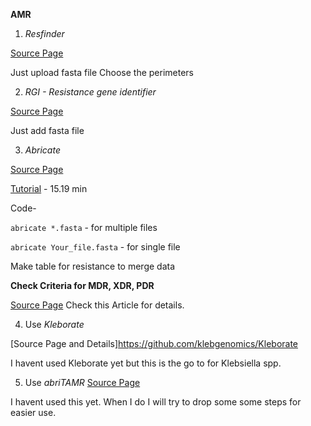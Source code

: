 **AMR**

1. *Resfinder*

[Source Page](https://cge.cbs.dtu.dk/services/ResFinder/)

Just upload fasta file
Choose the perimeters 

2. *RGI - Resistance gene identifier*

[Source Page](https://card.mcmaster.ca/analyze/rgi) 

Just add fasta file

3. *Abricate* 

[Source Page](https://github.com/tseemann/abricate)

[Tutorial](https://www.youtube.com/watch?v=2SKrbweUFr8)  - 15.19 min

Code-

`abricate *.fasta` - for multiple files

`abricate Your_file.fasta`  - for single file

Make table for resistance to merge data

**Check Criteria for MDR, XDR, PDR**

[Source Page](https://www.clinicalmicrobiologyandinfection.com/article/S1198-743X(14)61632-3/fulltext) Check this Article for details.


4. Use *Kleborate*

[Source Page and Details]https://github.com/klebgenomics/Kleborate

I havent used Kleborate yet but this is the go to for Klebsiella spp. 


5. Use *abriTAMR*
[Source Page](https://github.com/MDU-PHL/abritamr)

I havent used this yet. When I do I will try to drop some some steps for easier use. 